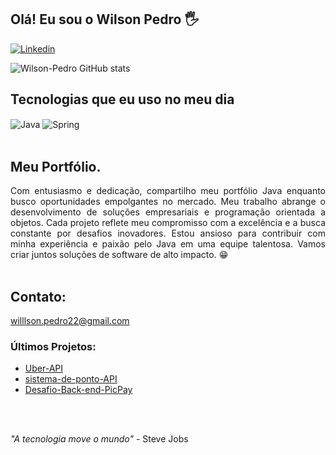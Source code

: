 ## Olá! Eu sou o Wilson Pedro 🖐️

[![Linkedin](https://img.shields.io/badge/LinkedIn-0077B5?style=for-the-badge&logo=linkedin&logoColor=white)](https://www.linkedin.com/in/wilson-pedro-976333226/)

![Wilson-Pedro GitHub stats](https://github-readme-stats.vercel.app/api?username=Wilson-Pedro&show_icons=true&theme=radical)

## Tecnologias que eu uso no meu dia

<div style="display: inline_block">
  <img align="center" alt="Java" src="https://img.shields.io/badge/Java-ED8B00?style=for-the-badge&logo=openjdk&logoColor=white" />
  <img align="center" alt="Spring" src="https://img.shields.io/badge/Spring-6DB33F?style=for-the-badge&logo=spring&logoColor=white" />
</div><br/>

## Meu Portfólio.

<div style="text-align:justify">
    Com entusiasmo e dedicação, compartilho meu portfólio Java enquanto busco oportunidades empolgantes no mercado. Meu trabalho abrange o desenvolvimento de soluções empresariais e programação orientada a objetos. Cada projeto reflete meu compromisso com a excelência e a busca constante por desafios inovadores. Estou ansioso para contribuir com minha experiência e paixão pelo Java em uma equipe talentosa. Vamos criar juntos soluções de software de alto impacto. 😁
</div> <br>

## Contato:
 willlson.pedro22@gmail.com

### Últimos Projetos:
- [Uber-API](https://github.com/Wilson-Pedro/Uber-API)
- [sistema-de-ponto-API](https://github.com/Wilson-Pedro/sistema-de-ponto-API)
- [Desafio-Back-end-PicPay](https://github.com/Wilson-Pedro/Desafio-Back-end-PicPay)


<br>
<br>

<span style="font-style:italic">"A tecnologia move o mundo"</span> - Steve Jobs

